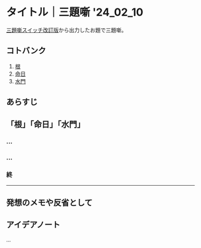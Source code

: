 # タイトル｜三題噺 '24_02_10

[三題噺スイッチ改訂版](https://mayoi.tokyo/switch/switch2.html)から出力したお題で三題噺。

## コトバンク

1. [根](https://kotobank.jp/word/%E6%A0%B9-7021)
1. [命日](https://kotobank.jp/word/%E5%91%BD%E6%97%A5-141146)
1. [水門](https://kotobank.jp/word/%E6%B0%B4%E9%96%80-83175)

## あらすじ

## 「根」「命日」「水門」

### ...

### ...

### 終

---

## 発想のメモや反省として

## アイデアノート

...
